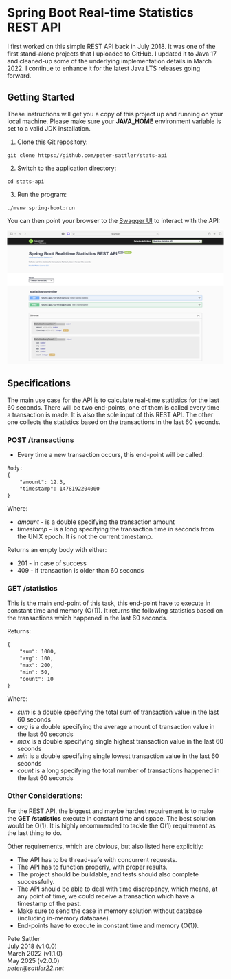 # Spring Boot Real-time Statistics REST API

I first worked on this simple REST API back in July 2018. It was one of the first stand-alone projects that I uploaded to GitHub. I 
updated it to Java 17 and cleaned-up some of the underlying implementation details in March 2022. I continue to enhance it for the 
latest Java LTS releases going forward.

## Getting Started

These instructions will get you a copy of this project up and running on your local machine. Please make sure your 
__JAVA_HOME__ environment variable is set to a valid JDK installation.

1. Clone this Git repository:
```text
git clone https://github.com/peter-sattler/stats-api
```
2. Switch to the application directory:
```text
cd stats-api
```
3. Run the program:
```text
./mvnw spring-boot:run
```

You can then point your browser to the [Swagger UI](http://localhost:8080/swagger-ui/index.html) to interact with the API:

<img src="/images/stats-api-swagger-ui-v2.0.0.png" alt="Swagger UI Image">

## Specifications
 
The main use case for the API is to calculate real-time statistics for the last 60 seconds. There will be two end-points, one 
of them is called every time a transaction is made. It is also the sole input of this REST API. The other one collects 
the statistics based on the transactions in the last 60 seconds.
 
### POST /transactions
 
 * Every time a new transaction occurs, this end-point will be called:

 ```
 Body:
 {
     "amount": 12.3,
     "timestamp": 1478192204000
 }
 ```

 Where:
 
 * _amount_ - is a double specifying the transaction amount
 * _timestamp_ - is a long specifying the transaction time in seconds from the UNIX epoch. It is not the current timestamp.

 Returns an empty body with either:
 
 * 201 - in case of success
 * 409 - if transaction is older than 60 seconds

 ### GET /statistics
 
 This is the main end-point of this task, this end-point have to execute in constant time and memory (O(1)). It returns 
 the following statistics based on the transactions which happened in the last 60 seconds.

Returns:

```
{
    "sum": 1000,
    "avg": 100,
    "max": 200,
    "min": 50,
    "count": 10
}
```

Where:

* _sum_ is a double specifying the total sum of transaction value in the last 60 seconds
* _avg_ is a double specifying the average amount of transaction value in the last 60 seconds
* _max_ is a double specifying single highest transaction value in the last 60 seconds
* _min_ is a double specifying single lowest transaction value in the last 60 seconds
* _count_ is a long specifying the total number of transactions happened in the last 60 seconds

### Other Considerations:

For the REST API, the biggest and maybe hardest requirement is to make the __GET /statistics__ execute in constant time 
and space. The best solution would be O(1). It is highly recommended to tackle the O(1) requirement as the last thing 
to do.

Other requirements, which are obvious, but also listed here explicitly:

* The API has to be thread-safe with concurrent requests.  
* The API has to function properly, with proper results.  
* The project should be buildable, and tests should also complete successfully.  
* The API should be able to deal with time discrepancy, which means, at any point of time, we could receive a transaction which have a timestamp of the past.  
* Make sure to send the case in memory solution without database (including in-memory database).  
* End-points have to execute in constant time and memory (O(1)).  


Pete Sattler  
July 2018 (v1.0.0)   
March 2022 (v1.1.0)  
May 2025 (v2.0.0)  
_peter@sattler22.net_
